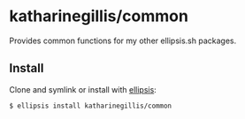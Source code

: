 # katharinegillis/common
Provides common functions for my other ellipsis.sh packages.

## Install
Clone and symlink or install with [ellipsis][ellipsis]:

```
$ ellipsis install katharinegillis/common
```

[ellipsis]: http://ellipsis.sh
